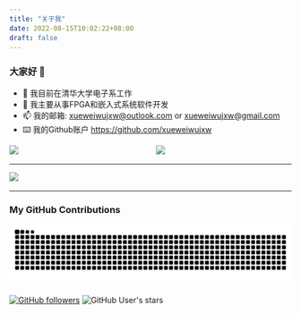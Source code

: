 ```yaml
---
title: "关于我"
date: 2022-08-15T10:02:22+08:00
draft: false
---
```


### 大家好 👋

- 🔭 我目前在清华大学电子系工作
- 🌱 我主要从事FPGA和嵌入式系统软件开发
- 📫 我的邮箱: xueweiwujxw@outlook.com or xueweiwujxw@gmail.com
- ⌨️ 我的Github账户 https://github.com/xueweiwujxw

<div>
  <img align="left" src="https://github-readme-stats-sigma-five.vercel.app/api?username=xueweiwujxw&count_private=true&include_all_commits=true&theme=onedark&show_icons=true" width="52%" />
  <img src="https://github-readme-stats-sigma-five.vercel.app/api/top-langs/?username=xueweiwujxw&layout=compact&theme=onedark" width="42%"/>
</div>

---

<a href="https://github.com/ryo-ma/github-profile-trophy">
  <img width=800 src="https://github-profile-trophy.vercel.app/?username=xueweiwujxw&row=1&theme=onedark&margin-w=10&no-frame=true"/>
</a>
  
---

### My GitHub Contributions

<picture>
  <source media="(prefers-color-scheme: dark)" srcset="https://raw.githubusercontent.com/xueweiwujxw/xueweiwujxw/output/github-contribution-grid-snake-dark.svg">
  <source media="(prefers-color-scheme: light)" srcset="https://raw.githubusercontent.com/xueweiwujxw/xueweiwujxw/output/github-contribution-grid-snake.svg">
  <img alt="github contribution grid snake animation" src="https://raw.githubusercontent.com/xueweiwujxw/xueweiwujxw/output/github-contribution-grid-snake.svg">
</picture>

[![GitHub followers](https://img.shields.io/github/followers/xueweiwujxw?style=social)](https://github.com/xueweiwujxw?tab=followers)
![GitHub User's stars](https://img.shields.io/github/stars/xueweiwujxw?style=social)

